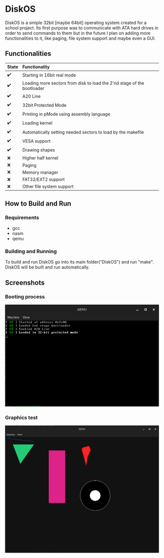 # DiskOS
DiskOS is a simple 32bit [maybe 64bit] operating system created for a school project. Its first purpose was to communicate with ATA hard drives in order to send commands to them but in the future I plan on adding more functionalities to it, like paging, file system support and maybe even a GUI.
## Functionalities
|State|Functionality
:------------ | :-------------
:heavy_check_mark: | Starting in 16bit real mode  
:heavy_check_mark: | Loading more sectors from disk to load the 2'nd stage of the bootloader  
:heavy_check_mark: | A20 Line  
:heavy_check_mark: | 32bit Protected Mode  
:heavy_check_mark: | Printing in pMode using assembly language
:heavy_check_mark: | Loading kernel
:heavy_check_mark: | Automatically setting needed sectors to load by the makefile
:heavy_check_mark: | VESA support
:heavy_check_mark: | Drawing shapes
:x: | Higher half kernel
:x: | Paging
:x: | Memory manager
:x: | FAT32/EXT2 support
:x: | Other file system support
## How to Build and Run
### Requirements
* gcc
* nasm
* qemu
### Building and Running
To build and run DiskOS go into its main folder("DiskOS") and run "make".  
DiskOS will be built and run automatically.
## Screenshots
### Booting process
![Screenshoot 1 - Booting process](./screenshots/scr1.png)
### Graphics test
![Screenshoot 2 - Graphics test](./screenshots/scr2.png)
